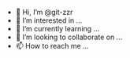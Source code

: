 - 👋 Hi, I’m @git-zzr
- 👀 I’m interested in ...
- 🌱 I’m currently learning ...
- 💞️ I’m looking to collaborate on ...
- 📫 How to reach me ...

<!---
git-zzr/git-zzr is a ✨ special ✨ repository because its `README.md` (this file) appears on your GitHub profile.
You can click the Preview link to take a look at your changes.
--->
